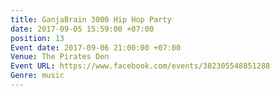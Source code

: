 ```yaml
---
title: GanjaBrain 3000 Hip Hop Party
date: 2017-09-05 15:59:00 +07:00
position: 13
Event date: 2017-09-06 21:00:00 +07:00
Venue: The Pirates Den
Event URL: https://www.facebook.com/events/382305548851288
Genre: music
---
```


